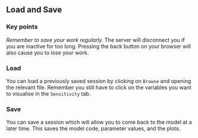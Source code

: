 ## Load and Save

### Key points

*Remember to save your work regularly.*
The server will disconnect you if you are inactive for too long.
Pressing the back button on your browser will also cause you to lose your work.

### Load

You can load a previously saved session by clicking on `Browse` and opening the relevant file.
Remember you still have to click on the variables you want to visualise in the `Sensitivity` tab.

### Save

You can save a session which will allow you to come back to the model at a later time.
This saves the model code, parameter values, and the plots.
